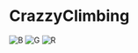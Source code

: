 # CrazzyClimbing
![B](https://github.com/leesihoo0919/CrazzyClimbing/assets/110794688/c43e3233-1dd8-41aa-a2f5-d2d7dd51107c)
![G](https://github.com/leesihoo0919/CrazzyClimbing/assets/110794688/252d325b-94c2-40c7-a3eb-ecc5b5f05da6)
![R](https://github.com/leesihoo0919/CrazzyClimbing/assets/110794688/02c0e723-6c4a-438f-83ae-9d432316aa7b)
